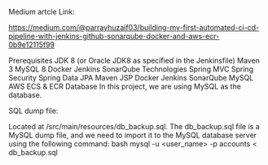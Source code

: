 Medium artcle Link:

https://medium.com/@parrayhuzaif03/building-my-first-automated-ci-cd-pipeline-with-jenkins-github-sonarqube-docker-and-aws-ecr-0b9e12115f99

Prerequisites
JDK 8 (or Oracle JDK8 as specified in the Jenkinsfile)
Maven 3
MySQL 8
Docker
Jenkins
SonarQube
Technologies
Spring MVC
Spring Security
Spring Data JPA
Maven
JSP
Docker
Jenkins
SonarQube
MySQL
AWS ECS & ECR
Database
In this project, we are using MySQL as the database.

SQL dump file:

Located at /src/main/resources/db_backup.sql.
The db_backup.sql file is a MySQL dump file, and we need to import it to the MySQL database server using the following command:
bash
mysql -u <user_name> -p accounts < db_backup.sql
